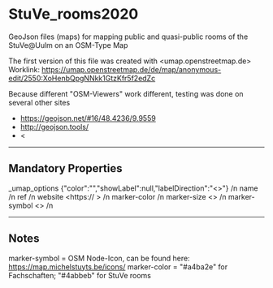 # StuVe_rooms2020
GeoJson files (maps) for mapping public and quasi-public rooms of the StuVe@Uulm on an OSM-Type Map

The first version of this file was created with <umap.openstreetmap.de>
Worklink: <https://umap.openstreetmap.de/de/map/anonymous-edit/2550:XoHenbQpgNNkk1GtzKfr5f2edZc>

Because different "OSM-Viewers" work different, testing was done on several other sites
- <https://geojson.net/#16/48.4236/9.9559>
- <http://geojson.tools/>
- <

---
## Mandatory Properties

_umap_options	{"color":"<COLOR>","showLabel":null,"labelDirection":"<>"} /n
name	<NAME> /n
ref	<REFERENCE> /n
website	<https:// > /n
marker-color	<HEX COLOR> /n
marker-size	<> /n
marker-symbol	<> /n
 
----
## Notes

marker-symbol = OSM Node-Icon, can be found here: https://map.michelstuyts.be/icons/
marker-color = "#a4ba2e" for  Fachschaften; "#4abbeb" for StuVe rooms
